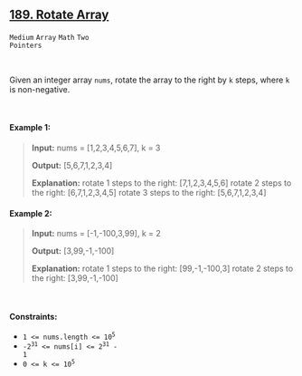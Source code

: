 ## [189. Rotate Array](https://leetcode.com/problems/rotate-array/)

<code>Medium</code> <code>Array</code> <code>Math</code> <code>Two Pointers</code>

<br>

Given an integer array <code>nums</code>, rotate the array to the right by <code>k</code> steps, where <code>k</code> is non-negative.

<br>

#### Example 1:

> __Input:__ nums = [1,2,3,4,5,6,7], k = 3
>
> __Output:__ [5,6,7,1,2,3,4]
>
> __Explanation:__
> rotate 1 steps to the right: [7,1,2,3,4,5,6]
> rotate 2 steps to the right: [6,7,1,2,3,4,5]
> rotate 3 steps to the right: [5,6,7,1,2,3,4]

#### Example 2:

> __Input:__ nums = [-1,-100,3,99], k = 2
>
> __Output:__ [3,99,-1,-100]
>
> __Explanation:__
> rotate 1 steps to the right: [99,-1,-100,3]
> rotate 2 steps to the right: [3,99,-1,-100]

<br>

#### Constraints:

- <code>1 <= nums.length <= 10<sup>5</sup></code>
- <code>-2<sup>31</sup> <= nums[i] <= 2<sup>31</sup> - 1</code>
- <code>0 <= k <= 10<sup>5</sup></code>